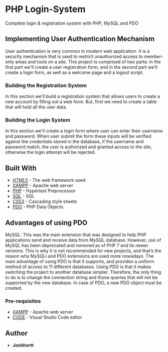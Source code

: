 # PHP Login-System
Complete login & registration system with PHP, MySQL and PDO

## Implementing User Authentication Mechanism
User authentication is very common in modern web application. It is a security mechanism that is used to restrict unauthorized access to member-only areas and tools on a site.
This project is comprised of two parts: in the first part we'll create a user registration form, and in the second part we'll create a login form, as well as a welcome page and a logout script.

### Building the Registration System
In this section we'll build a registration system that allows users to create a new account by filling out a web form. But, first we need to create a table that will hold all the user data.

### Building the Login System
In this section we'll create a login form where user can enter their username and password. When user submit the form these inputs will be verified against the credentials stored in the database, if the username and password match, the user is authorized and granted access to the site, otherwise the login attempt will be rejected.

## Built With

* [HTML5](http://html5doctor.com/) - The web framework used
* [XAMPP](https://www.apachefriends.org/index.html) - Apache web server
* [PHP](https://www.php.net/) - Hypertext Preprocessor
* [SQL](https://www.w3schools.com/sql/sql_intro.asp) - SQL 
* [CSS3](https://www.w3schools.com/css/css_intro.asp) - Cascading style sheets
* [PDO](https://www.php.net/manual/en/intro.pdo.php) - PHP Data Objects

## Advantages of using PDO

MySQL: This was the main extension that was designed to help PHP applications send and receive data from MySQL database. However, use of MySQL has been deprecated and removed as of PHP 7 and its newer versions. This is why it is not recommended for new projects, and that’s the reason why MySQLi and PDO extensions are used more nowadays.
The main advantage of using PDO is that it supports, and provides a uniform method of access to 11 different databases.
Using PDO is that it makes switching the project to another database simpler. Therefore, the only thing to do is to change the connection string and those queries that will not be supported by the new database.
In case of PDO, a new PDO object must be created.

### Pre-requisites

* [XAMPP](https://www.apachefriends.org/index.html) - Apache web server
* [CODE](https://code.visualstudio.com/) - Visual Studio Code editor

## Author

* **Joshhortt**
